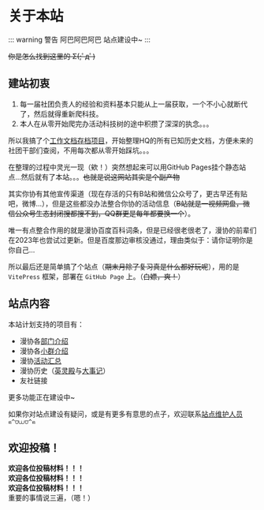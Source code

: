 # 关于本站

::: warning 警告
阿巴阿巴阿巴
站点建设中~
:::

~~你是怎么找到这里的 Σ(;ﾟдﾟ)~~

## 建站初衷

1. 每一届社团负责人的经验和资料基本只能从上一届获取，一个不小心就断代了，然后就得重新爬科技。
2. 本人在从零开始爬完办活动科技树的途中积攒了深深的执念。。。

所以我搞了个[工作文档存档项目](https://github.com/WHUDAYS)，开始整理HQ的所有已知历史文档，方便未来的社团干部们查阅，不用每次都从零开始踩坑。。。

在整理的过程中灵光一现（欸！）突然想起来可以用GitHub Pages挂个静态站点...然后就有了本站。。。~~也就是说这网站其实是个副产物~~

其实你协有其他宣传渠道（现在存活的只有B站和微信公众号了，更古早还有贴吧，微博...），但是这些都没办法整合你协的活动信息（~~B站就是一视频网盘，微信公众号生态封闭搜都搜不到，QQ群更是每年都要换一个~~）。

唯一有点整合作用的就是漫协百度百科词条，但是已经很老很老了，漫协的前辈们在2023年也尝试过更新。但是百度那边审核没通过，理由类似于：请你证明你是你自己...

所以最后还是简单搞了个站点（~~期末月除了复习真是什么都好玩呢~~），用的是 `VitePress` 框架，部署在 `GitHub Page` 上。（~~白嫖，爽！~~）

## 站点内容

本站计划支持的项目有：
- 漫协各[部门介绍](/department/)
- 漫协各[小群介绍](/group/)
- 漫协[活动汇总](/activity/)
- 漫协历史（[英灵殿](/about/hq/)与[大事记](/activity/)）
- 友社链接

更多功能正在建设中~

如果你对站点建设有疑问，或是有更多有意思的点子，欢迎联系[站点维护人员](/maintainer/)`ฅ^⩌⩊⩌^ฅ`

## 欢迎投稿！

**欢迎各位投稿材料！！！**  
**欢迎各位投稿材料！！！**  
**欢迎各位投稿材料！！！**  
重要的事情说三遍，（嗯！）